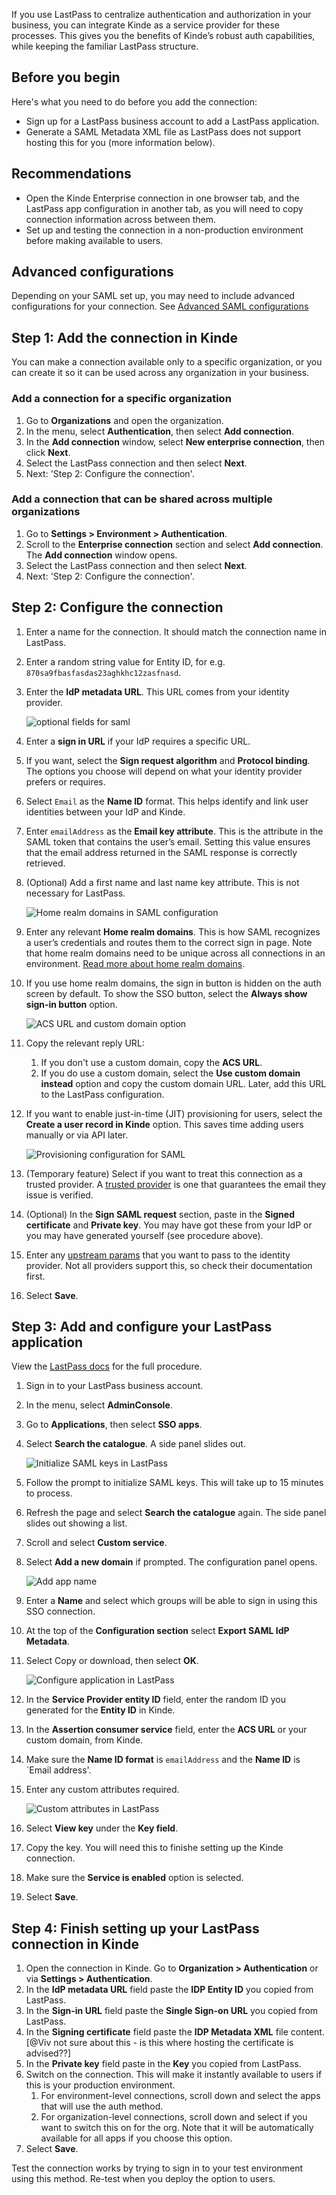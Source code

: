 
If you use LastPass to centralize authentication and authorization in your business, you can integrate Kinde as a service provider for these processes. This gives you the benefits of Kinde’s robust auth capabilities, while keeping the familiar LastPass structure.

## Before you begin

Here's what you need to do before you add the connection:

- Sign up for a LastPass business account to add a LastPass application.
- Generate a SAML Metadata XML file as LastPass does not support hosting this for you (more information below).

## Recommendations 

- Open the Kinde Enterprise connection in one browser tab, and the LastPass app configuration in another tab, as you will need to copy connection information across between them.
- Set up and testing the connection in a non-production environment before making available to users.

## Advanced configurations

Depending on your SAML set up, you may need to include advanced configurations for your connection. See [Advanced SAML configurations](/authenticate/enterprise-connections/advanced-saml-configurations/)

## Step 1: Add the connection in Kinde

<Aside>

You can make a connection available only to a specific organization, or you can create it so it can be used across any organization in your business. 

</Aside>

### Add a connection for a specific organization

1. Go to **Organizations** and open the organization. 
2. In the menu, select **Authentication**, then select **Add connection**.
3. In the **Add connection** window, select **New enterprise connection**, then click **Next**.
4. Select the LastPass connection and then select **Next**. 
5. Next: 'Step 2: Configure the connection'.

### Add a connection that can be shared across multiple organizations

1. Go to **Settings > Environment > Authentication**.
2. Scroll to the **Enterprise connection** section and select **Add connection**. The **Add connection** window opens.
3. Select the LastPass connection and then select **Next**.
4. Next: 'Step 2: Configure the connection'.

## Step 2: Configure the connection

1. Enter a name for the connection. It should match the connection name in LastPass.
2. Enter a random string value for Entity ID, for e.g. `870sa9fbasfasdas23aghkhc12zasfnasd`.
3. Enter the **IdP metadata URL**. This URL comes from your identity provider.

   ![optional fields for saml](https://imagedelivery.net/skPPZTHzSlcslvHjesZQcQ/4f1851db-5c34-496b-ced1-07c1cd272b00/public)

4. Enter a **sign in URL** if your IdP requires a specific URL.
5. If you want, select the **Sign request algorithm** and **Protocol binding**. The options you choose will depend on what your identity provider prefers or requires.
6. Select `Email` as the **Name ID** format. This helps identify and link user identities between your IdP and Kinde. 
7. Enter `emailAddress` as the **Email key attribute**. This is the attribute in the SAML token that contains the user’s email. Setting this value ensures that the email address returned in the SAML response is correctly retrieved. 
8. (Optional) Add a first name and last name key attribute. This is not necessary for LastPass.

   ![Home realm domains in SAML configuration](https://imagedelivery.net/skPPZTHzSlcslvHjesZQcQ/dbdccca5-2e6c-4dd8-eaec-e029574daf00/public)

9. Enter any relevant **Home realm domains**. This is how SAML recognizes a user’s credentials and routes them to the correct sign in page. Note that home realm domains need to be unique across all connections in an environment. [Read more about home realm domains](/authenticate/enterprise-connections/home-realm-discovery/).
10. If you use home realm domains, the sign in button is hidden on the auth screen by default. To show the SSO button, select the **Always show sign-in button** option. 

    ![ACS URL and custom domain option](https://imagedelivery.net/skPPZTHzSlcslvHjesZQcQ/885eda9c-ca4f-4340-db17-224023b8c300/public)

11. Copy the relevant reply URL: 
    1. If you don't use a custom domain, copy the **ACS URL**.
    2. If you do use a custom domain, select the **Use custom domain instead** option and copy the custom domain URL. 
    Later, add this URL to the LastPass configuration.
12. If you want to enable just-in-time (JIT) provisioning for users, select the **Create a user record in Kinde** option. This saves time adding users manually or via API later.

    ![Provisioning configuration for SAML](https://imagedelivery.net/skPPZTHzSlcslvHjesZQcQ/947baea7-bfd4-48b7-de2d-5b041b8c8300/public)

13. (Temporary feature) Select if you want to treat this connection as a trusted provider. A [trusted provider](/authenticate/about-auth/identity-and-verification/) is one that guarantees the email they issue is verified.
14. (Optional) In the **Sign SAML request** section, paste in the **Signed certificate** and **Private key**. You may have got these from your IdP or you may have generated yourself (see procedure above).
15. Enter any [upstream params](/authenticate/enterprise-connections/advanced-saml-configurations/#upstream-parameters) that you want to pass to the identity provider. Not all providers support this, so check their documentation first.
16. Select **Save**.

## Step 3: Add and configure your LastPass application

View the [LastPass docs](https://support.lastpass.com/s/document-item?language=en_US&bundleId=lastpass&topicId=LastPass/uac_applications_sso_apps.html&_LANG=enus) for the full procedure.

1. Sign in to your LastPass business account.
2. In the menu, select **AdminConsole**.
3. Go to **Applications**, then select **SSO apps**.
4. Select **Search the catalogue**. A side panel slides out.

   ![Initialize SAML keys in LastPass](https://imagedelivery.net/skPPZTHzSlcslvHjesZQcQ/b11e3815-b261-4960-e4c3-6d26ce297800/public)
   
6. Follow the prompt to initialize SAML keys. This will take up to 15 minutes to process.
7. Refresh the page and select **Search the catalogue** again. The side panel slides out showing a list.
8. Scroll and select **Custom service**.
9. Select **Add a new domain** if prompted. The configuration panel opens.

   ![Add app name](https://imagedelivery.net/skPPZTHzSlcslvHjesZQcQ/c87f07cb-3284-4ddd-f346-7e8b2dfd8400/public)

10. Enter a **Name** and select which groups will be able to sign in using this SSO connection.
11. At the top of the **Configuration section** select **Export SAML IdP Metadata**.
12. Select Copy or download, then select **OK**.

    ![Configure application in LastPass](https://imagedelivery.net/skPPZTHzSlcslvHjesZQcQ/bf384b65-ff19-490d-974d-34d807519700/public)

13. In the **Service Provider entity ID** field, enter the random ID you generated for the **Entity ID** in Kinde.
14. In the **Assertion consumer service** field, enter the **ACS URL** or your custom domain, from Kinde.
15. Make sure the **Name ID format** is `emailAddress` and the **Name ID** is `Email address'.
16. Enter any custom attributes required.

    ![Custom attributes in LastPass](https://imagedelivery.net/skPPZTHzSlcslvHjesZQcQ/cd749576-b884-42e9-d7cb-caf6bca32400/public)

17. Select **View key** under the **Key field**.
18. Copy the key. You will need this to finishe setting up the Kinde connection.
19. Make sure the **Service is enabled** option is selected.
20. Select **Save**.

## Step 4: Finish setting up your LastPass connection in Kinde

1. Open the connection in Kinde. Go to **Organization > Authentication** or via **Settings > Authentication**.
2. In the **IdP metadata URL** field paste the **IDP Entity ID** you copied from LastPass.
3. In the **Sign-in URL** field paste the **Single Sign-on URL** you copied from LastPass.
4. In the **Signing certificate** field paste the **IDP Metadata XML** file content. [@Viv not sure about this - is this where hosting the certificate is advised??]
5. In the **Private key** field paste in the **Key** you copied from LastPass.
6. Switch on the connection. This will make it instantly available to users if this is your production environment.
   1. For environment-level connections, scroll down and select the apps that will use the auth method.
   2. For organization-level connections, scroll down and select if you want to switch this on for the org. Note that it will be automatically available for all apps if you choose this option.
7. Select **Save**.

Test the connection works by trying to sign in to your test environment using this method. 
Re-test when you deploy the option to users. 
